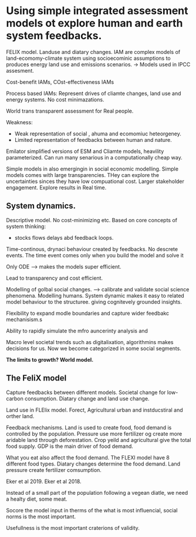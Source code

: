 # Using simple integrated assessment models ot explore human and earth system feedbacks.

FELIX model. Landuse and diatary changes. IAM are complex models of land-ecomomy-climate system using socioecominic assumptions to produces energy land use and emissions scenarios. -> Models used in IPCC assesment. 

Cost-benefit IAMs, COst-effectiveness IAMs 

Process based IAMs: Represent drives of cliamte changes, land use and energy systems. No cost minimazations. 


World trans transparent assessment for Real people. 

Weakness:

- Weak representation of social , ahuma and ecomomiuc heteorgeney. 
- Limited representation of feedbacks between human and nature. 

Emilator simplified versions of ESM and Cliamte models, heavility parameterized. Can run many senarious in a computationally cheap way. 

Simple models in also emergingin in social economic modelling. Simple models comes with large transparencies. THey can explore the uncertainties sinces they have low compuational cost. Larger stakeholder engagement. Explore results in Real time. 


## System dynamics.
Descriptive model. No cost-minimizing etc.
Based on core concepts of system thinking: 
 - stocks flows delays abd feedback loops. 

Time-continous, drynaci behaviour created by feedbacks.
No descrete events. The time event comes only when you build the model and solve it  

Only ODE --> makes the models super efficient. 

Lead to transparency and cost efficient. 

Modelling of golbal social changes. --> calibrate and validate social science phenomena. Modelling humans. 
System dynamic makes it easy to related model behaviour to the structuree. giving cognitevely grounded insights. 

Flexibility to expand modle boundaries and capture wider feedbakc mechanisism.s

Ability to rapidly simulate the mfro auncerinty analysis and 

Macro level societal trends such as digitalixation, algorithmins makes decisions for us. Now we become categorized in some social segments.

**The limits to growth? World model.**

## The FeliX model
Capture feedbacks between different models. Societal change for low-carbon consumption. Diatary change and land use change. 

Land use in FLElix model. Forect, Agricultural urban and instducstiral and orther land. 

Feedback mechanisms. Land is used to create food, food demand is controlled by the population. Pressure use more fertilizer og create more aridable land through deforestation. Crop yeild and agricultural give the total food supply. GDP is the main driver of food demand. 

What you eat also affect the food demand. The FLEXI model have 8 different food types. Diatary changes determine the food demand. 
Land pressure create fertilizer comsumption. 

Eker et al 2019. Eker et al 2018. 

Instead of a small part of the population following a vegean diatle, we need a healty diet, some meat.

Socore the model input in therms of the what is most influencial, social norms is the most important.  

Usefullness is the most important craterions of validity. 